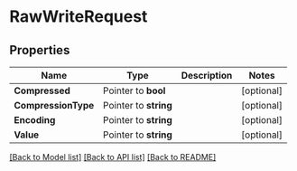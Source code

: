 # RawWriteRequest


## Properties

Name | Type | Description | Notes
------------ | ------------- | ------------- | -------------
**Compressed** | Pointer to **bool** |  | [optional] 
**CompressionType** | Pointer to **string** |  | [optional] 
**Encoding** | Pointer to **string** |  | [optional] 
**Value** | Pointer to **string** |  | [optional] 





[[Back to Model list]](../README.md#documentation-for-models) [[Back to API list]](../README.md#documentation-for-api-endpoints) [[Back to README]](../README.md)


